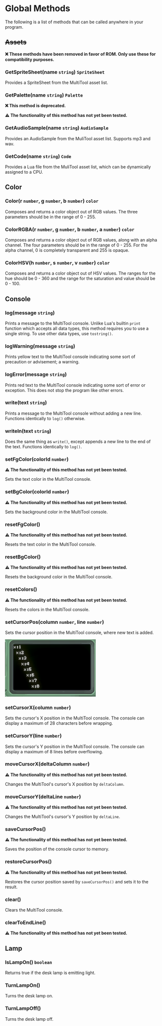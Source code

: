# Global Methods
The following is a list of methods that can be called anywhere in your program.

## ~~Assets~~
**❌ These methods have been removed in favor of ROM. Only use these for compatibility purposes.**

### GetSpriteSheet(name `string`) `SpriteSheet`
Provides a SpriteSheet from the MultiTool asset list.

### GetPalette(name `string`) `Palette`
**❌ This method is deprecated.**

**⚠️ The functionality of this method has not yet been tested.**

### GetAudioSample(name `string`) `AudioSample`
Provides an AudioSample from the MuliTool asset list. Supports mp3 and wav.

### GetCode(name `string`) `Code`
Provides a Lua file from the MuliTool asset list, which can be dynamically assigned to a CPU.

## Color

### Color(r `number`, g `number`, b `number`) `color`
Composes and returns a color object out of RGB values. The three parameters should be in the range of 0 - 255.

### ColorRGBA(r `number`, g `number`, b `number`, a `number`) `color`
Composes and returns a color object out of RGB values, along with an alpha channel. The four parameters should be in the range of 0 - 255. For the alpha channel, 0 is completely transparent and 255 is opaque.

### ColorHSV(h `number`, s `number`, v `number`) `color`
Composes and returns a color object out of HSV values. The ranges for the hue should be 0 - 360 and the range for the saturation and value should be  0 - 100.

## Console

### log(message `string`)
Prints a message to the MultiTool console. Unlike Lua's builtin `print` function which accepts all data types, this method requires you to use a single string. To use other data types, use `tostring()`.

### logWarning(message `string`)
Prints yellow text to the MultiTool console indicating some sort of precaution or advisement; a warning.

### logError(message `string`)
Prints red text to the MultiTool console indicating some sort of error or exception. This does not stop the program like other errors.

### write(text `string`)
Prints a message to the MultiTool console without adding a new line. Functions identically to `log()` otherwise.

### writeln(text `string`)
Does the same thing as `write()`, except appends a new line to the end of the text. Functions identically to `log()`.


### setFgColor(colorId `number`)
**⚠️ The functionality of this method has not yet been tested.**

Sets the text color in the MultiTool console.

### setBgColor(colorId `number`)
**⚠️ The functionality of this method has not yet been tested.**

Sets the background color in the MultiTool console.

### resetFgColor()
**⚠️ The functionality of this method has not yet been tested.**

Resets the text color in the MultiTool console.

### resetBgColor()
**⚠️ The functionality of this method has not yet been tested.**

Resets the background color in the MultiTool console.

### resetColors()
**⚠️ The functionality of this method has not yet been tested.**

Resets the colors in the MultiTool console.

### setCursorPos(column `number`, line `number`)
Sets the cursor position in the MultiTool console, where new text is added.

<img src="../../assets/docs/Global/CursorPos.png" width="300" />

### setCursorX(column `number`)
Sets the cursor's X position in the MultiTool console. The console can display a maximum of 28 characters before wrapping.

### setCursorY(line `number`)
Sets the cursor's Y position in the MultiTool console. The console can display a maximum of 8 lines before overflowing.

### moveCursorX(deltaColumn `number`)
**⚠️ The functionality of this method has not yet been tested.**

Changes the MultiTool's cursor's X position by `deltaColumn`.

### moveCursorY(deltaLine `number`)
**⚠️ The functionality of this method has not yet been tested.**

Changes the MultiTool's cursor's Y position by `deltaLine`.

### saveCursorPos()
**⚠️ The functionality of this method has not yet been tested.**

Saves the position of the console cursor to memory.

### restoreCursorPos()
**⚠️ The functionality of this method has not yet been tested.**

Restores the cursor position saved by `saveCursorPos()` and sets it to the result.

### clear()
Clears the MultiTool console.

### clearToEndLine()
**⚠️ The functionality of this method has not yet been tested.**

## Lamp

### IsLampOn() `boolean`
Returns true if the desk lamp is emitting light.

### TurnLampOn()
Turns the desk lamp on.

### TurnLampOff()
Turns the desk lamp off.
